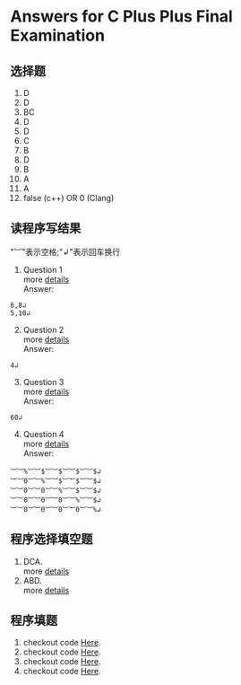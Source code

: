 # Answers for C Plus Plus Final Examination
## 选择题
1. D
2. D
3. BC
4. D
5. D
6. C
7. B
8. D
9. B
10. A
11. A
12. false  (c++) OR 0 (Clang)   

## 读程序写结果  
"︺"表示空格;"↲"表示回车换行  

1. Question 1  
 more [details](1.c)  
 Answer:  
 ```
6,8↲
5,10↲
 ```
 
2. Question 2  
 more [details](2.c)  
 Answer:  
 ```
4↲
 ```
 
3. Question 3  
 more [details](3.c)  
 Answer:  
 ```
60↲
 ```
 
4. Question 4  
 more [details](4.c)  
 Answer:  
 ```
︺︺%︺︺$︺︺$︺︺$︺︺$↲
︺︺0︺︺%︺︺$︺︺$︺︺$↲
︺︺0︺︺0︺︺%︺︺$︺︺$↲
︺︺0︺︺0︺︺0︺︺%︺︺$↲
︺︺0︺︺0︺︺0︺︺0︺︺%↲
 ```

## 程序选择填空题
1. DCA.  
 more [details](d1.c)  
2. ABD.  
 more [details](d2.c)  

## 程序填题
1. checkout code [Here](e1.c).
2. checkout code [Here](e2.c).
3. checkout code [Here](e3.c).
4. checkout code [Here](e4.c).
